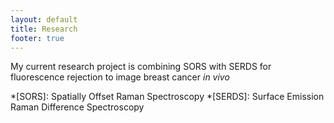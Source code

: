 ```yaml
---
layout: default
title: Research
footer: true
---
```

My current research project is combining SORS with SERDS for fluorescence rejection to image breast cancer _in vivo_

*[SORS]: Spatially Offset Raman Spectroscopy
*[SERDS]: Surface Emission Raman Difference Spectroscopy
